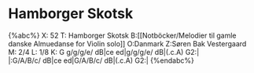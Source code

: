 # Hamborger Skotsk

{%abc%}
X: 52
T: Hamborger Skotsk
B:[[Notböcker/Melodier til gamle danske Almuedanse for Violin solo]]
O:Danmark
Z:Søren Bak Vestergaard
M: 2/4
L: 1/8
K: G
g/g/g/e/ dB|ce ed|g/g/g/e/ dB|(.c.A) G2:|\
|:G/A/B/c/ dB|ce ed|G/A/B/c/ dB|(.c.A) G2:|
{%endabc%}
